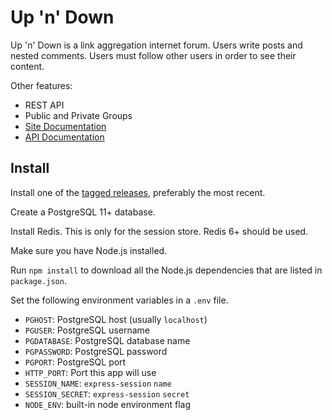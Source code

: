 # Up 'n' Down

Up 'n' Down is a link aggregation internet forum. Users write posts and nested comments. Users must follow other users in order to see their content.

Other features:

* REST API
* Public and Private Groups
* [Site Documentation](https://up-n-down.xyz/docs/site)
* [API Documentation](https://up-n-down.xyz/docs/api)

## Install

Install one of the [tagged releases](https://github.com/omgimalexis/up-n-down/releases), preferably the most recent.

Create a PostgreSQL 11+ database.

Install Redis. This is only for the session store. Redis 6+ should be used.

Make sure you have Node.js installed. 

Run `npm install` to download all the Node.js dependencies that are listed in `package.json`.

Set the following environment variables in a `.env` file.

* `PGHOST`: PostgreSQL host (usually `localhost`)
* `PGUSER`: PostgreSQL username
* `PGDATABASE`: PostgreSQL database name
* `PGPASSWORD`: PostgreSQL password
* `PGPORT`: PostgreSQL port
* `HTTP_PORT`: Port this app will use
* `SESSION_NAME`: `express-session` `name`
* `SESSION_SECRET`: `express-session` `secret`
* `NODE_ENV`: built-in node environment flag
